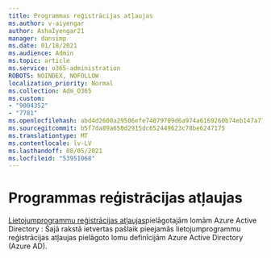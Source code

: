 ```yaml
---
title: Programmas reģistrācijas atļaujas
ms.author: v-aiyengar
author: AshaIyengar21
manager: dansimp
ms.date: 01/18/2021
ms.audience: Admin
ms.topic: article
ms.service: o365-administration
ROBOTS: NOINDEX, NOFOLLOW
localization_priority: Normal
ms.collection: Adm_O365
ms.custom:
- "9004352"
- "7781"
ms.openlocfilehash: abd4d2600a29506efe74079709d6a974a6169260b74eb147a7787722c4b799c5
ms.sourcegitcommit: b5f7da89a650d2915dc652449623c78be6247175
ms.translationtype: MT
ms.contentlocale: lv-LV
ms.lasthandoff: 08/05/2021
ms.locfileid: "53951068"
---
```

# <a name="app-registration-permissions"></a>Programmas reģistrācijas atļaujas

[Lietojumprogrammu reģistrācijas atļaujas](https://docs.microsoft.com/azure/active-directory/roles/custom-available-permissions)pielāgotajām lomām Azure Active Directory : Šajā rakstā ietvertas pašlaik pieejamās lietojumprogrammu reģistrācijas atļaujas pielāgoto lomu definīcijām Azure Active Directory (Azure AD).
